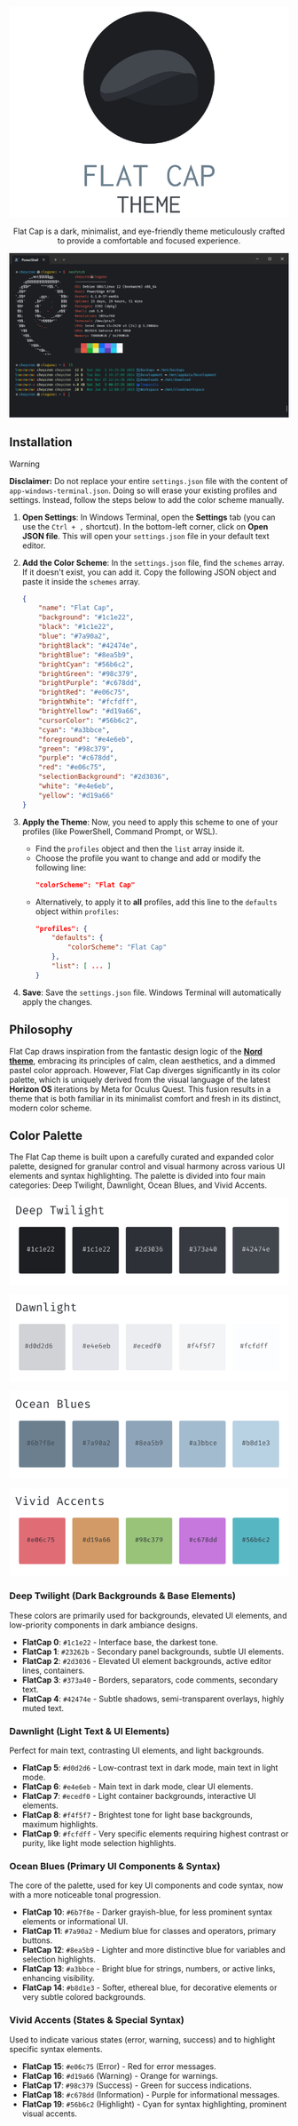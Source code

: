 <p align="center">
  <img src="https://github.com/cheycron/flat-cap-theme/blob/main/images/readme_logo.png?raw=true" alt="flatcap"/>
</p>
<p align="center">
  Flat Cap is a dark, minimalist, and eye-friendly theme meticulously crafted to provide a comfortable and focused experience.
</p>

<p align="center">
  <img src="https://github.com/cheycron/flat-cap-theme/blob/main/images/demo_windowsterminal.png?raw=true" alt="Flatcap Windows Terminal"/>
</p>

## Installation

> [!WARNING]
> **Disclaimer:** Do not replace your entire `settings.json` file with the content of `app-windows-terminal.json`. Doing so will erase your existing profiles and settings. Instead, follow the steps below to add the color scheme manually.

1.  **Open Settings**: In Windows Terminal, open the **Settings** tab (you can use the `Ctrl + ,` shortcut). In the bottom-left corner, click on **Open JSON file**. This will open your `settings.json` file in your default text editor.

2.  **Add the Color Scheme**: In the `settings.json` file, find the `schemes` array. If it doesn't exist, you can add it. Copy the following JSON object and paste it inside the `schemes` array.

    ```json
    {
        "name": "Flat Cap",
        "background": "#1c1e22",
        "black": "#1c1e22",
        "blue": "#7a90a2",
        "brightBlack": "#42474e",
        "brightBlue": "#8ea5b9",
        "brightCyan": "#56b6c2",
        "brightGreen": "#98c379",
        "brightPurple": "#c678dd",
        "brightRed": "#e06c75",
        "brightWhite": "#fcfdff",
        "brightYellow": "#d19a66",
        "cursorColor": "#56b6c2",
        "cyan": "#a3bbce",
        "foreground": "#e4e6eb",
        "green": "#98c379",
        "purple": "#c678dd",
        "red": "#e06c75",
        "selectionBackground": "#2d3036",
        "white": "#e4e6eb",
        "yellow": "#d19a66"
    }
    ```

3.  **Apply the Theme**: Now, you need to apply this scheme to one of your profiles (like PowerShell, Command Prompt, or WSL).
    - Find the `profiles` object and then the `list` array inside it.
    - Choose the profile you want to change and add or modify the following line:
      ```json
      "colorScheme": "Flat Cap"
      ```
    - Alternatively, to apply it to **all** profiles, add this line to the `defaults` object within `profiles`:
      ```json
      "profiles": {
          "defaults": {
              "colorScheme": "Flat Cap"
          },
          "list": [ ... ]
      }
      ```

4.  **Save**: Save the `settings.json` file. Windows Terminal will automatically apply the changes.

## Philosophy

Flat Cap draws inspiration from the fantastic design logic of the **[Nord theme](https://github.com/nordtheme/nord)**, embracing its principles of calm, clean aesthetics, and a dimmed pastel color approach. However, Flat Cap diverges significantly in its color palette, which is uniquely derived from the visual language of the latest **Horizon OS** iterations by Meta for Oculus Quest. This fusion results in a theme that is both familiar in its minimalist comfort and fresh in its distinct, modern color scheme.

## Color Palette

The Flat Cap theme is built upon a carefully curated and expanded color palette, designed for granular control and visual harmony across various UI elements and syntax highlighting. The palette is divided into four main categories: Deep Twilight, Dawnlight, Ocean Blues, and Vivid Accents.

<p align="center">
  <img src="https://github.com/cheycron/flat-cap-theme/blob/main/images/color_deeptwilight.png?raw=true" alt="Deep Twilight"/>
</p>
<p align="center">
  <img src="https://github.com/cheycron/flat-cap-theme/blob/main/images/color_dawnlight.png?raw=true" alt="Dawnlight"/>
</p>
<p align="center">
  <img src="https://github.com/cheycron/flat-cap-theme/blob/main/images/color_oceanblues.png?raw=true" alt="Ocean Blues"/>
</p>
<p align="center">
  <img src="https://github.com/cheycron/flat-cap-theme/blob/main/images/color_vividaccents.png?raw=true" alt="Vivid Accents"/>
</p>

### Deep Twilight (Dark Backgrounds & Base Elements)

These colors are primarily used for backgrounds, elevated UI elements, and low-priority components in dark ambiance designs.

- **FlatCap 0**: `#1c1e22` - Interface base, the darkest tone.
- **FlatCap 1**: `#23262b` - Secondary panel backgrounds, subtle UI elements.
- **FlatCap 2**: `#2d3036` - Elevated UI element backgrounds, active editor lines, containers.
- **FlatCap 3**: `#373a40` - Borders, separators, code comments, secondary text.
- **FlatCap 4**: `#42474e` - Subtle shadows, semi-transparent overlays, highly muted text.

### Dawnlight (Light Text & UI Elements)

Perfect for main text, contrasting UI elements, and light backgrounds.

- **FlatCap 5**: `#d0d2d6` - Low-contrast text in dark mode, main text in light mode.
- **FlatCap 6**: `#e4e6eb` - Main text in dark mode, clear UI elements.
- **FlatCap 7**: `#ecedf0` - Light container backgrounds, interactive UI elements.
- **FlatCap 8**: `#f4f5f7` - Brightest tone for light base backgrounds, maximum highlights.
- **FlatCap 9**: `#fcfdff` - Very specific elements requiring highest contrast or purity, like light mode selection highlights.

### Ocean Blues (Primary UI Components & Syntax)

The core of the palette, used for key UI components and code syntax, now with a more noticeable tonal progression.

- **FlatCap 10**: `#6b7f8e` - Darker grayish-blue, for less prominent syntax elements or informational UI.
- **FlatCap 11**: `#7a90a2` - Medium blue for classes and operators, primary buttons.
- **FlatCap 12**: `#8ea5b9` - Lighter and more distinctive blue for variables and selection highlights.
- **FlatCap 13**: `#a3bbce` - Bright blue for strings, numbers, or active links, enhancing visibility.
- **FlatCap 14**: `#b8d1e3` - Softer, ethereal blue, for decorative elements or very subtle colored backgrounds.

### Vivid Accents (States & Special Syntax)

Used to indicate various states (error, warning, success) and to highlight specific syntax elements.

- **FlatCap 15**: `#e06c75` (Error) - Red for error messages.
- **FlatCap 16**: `#d19a66` (Warning) - Orange for warnings.
- **FlatCap 17**: `#98c379` (Success) - Green for success indications.
- **FlatCap 18**: `#c678dd` (Information) - Purple for informational messages.
- **FlatCap 19**: `#56b6c2` (Highlight) - Cyan for syntax highlighting, prominent visual accents.